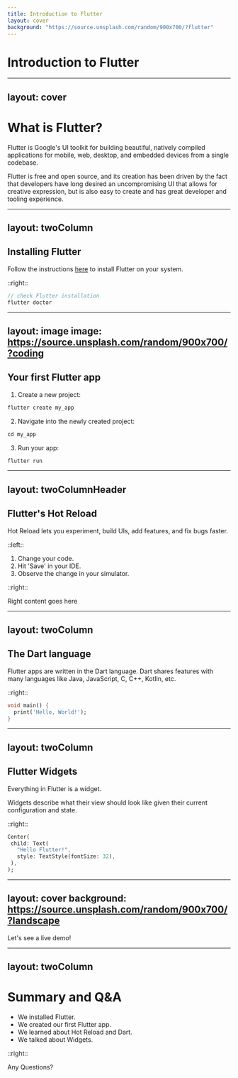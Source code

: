 ```yaml
---
title: Introduction to Flutter
layout: cover
background: "https://source.unsplash.com/random/900x700/?flutter"
---
```


# Introduction to Flutter

---
layout: cover
---
# What is Flutter?

Flutter is Google's UI toolkit for building beautiful, natively compiled applications for mobile, web, desktop, and embedded devices from a single codebase.

Flutter is free and open source, and its creation has been driven by the fact that developers have long desired an uncompromising UI that allows for creative expression, but is also easy to create and has great developer and tooling experience.

---
layout: twoColumn
---
## Installing Flutter
Follow the instructions [here](https://flutter.dev/docs/get-started/install) to install Flutter on your system.

::right::

```dart
// check Flutter installation
flutter doctor
```

---
layout: image
image: https://source.unsplash.com/random/900x700/?coding
---

## Your first Flutter app

1. Create a new project:

```dart
flutter create my_app
```

2. Navigate into the newly created project:

```dart
cd my_app
```

3. Run your app:

```dart
flutter run
```

---

layout: twoColumnHeader
---

## Flutter's Hot Reload

Hot Reload lets you experiment, build UIs, add features, and fix bugs faster.


::left::

1. Change your code.
2. Hit 'Save' in your IDE.
3. Observe the change in your simulator.

::right::

Right content goes here

---
layout: twoColumn
---

## The Dart language

Flutter apps are written in the Dart language. Dart shares features with many languages like Java, JavaScript, C, C++, Kotlin, etc.

::right::

```dart
void main() {
  print('Hello, World!');
}
```

---
layout: twoColumn
---

## Flutter Widgets

Everything in Flutter is a widget.

Widgets describe what their view should look like given their current configuration and state.

::right::

```dart
Center(
 child: Text(
   "Hello Flutter!",
   style: TextStyle(fontSize: 32),
 ),
);
```

---
layout: cover
background: https://source.unsplash.com/random/900x700/?landscape
---

Let's see a live demo!

---
layout: twoColumn
---

# Summary and Q&A

- We installed Flutter.
- We created our first Flutter app.
- We learned about Hot Reload and Dart.
- We talked about Widgets.

::right::

Any Questions?